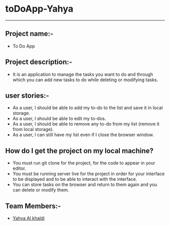 # toDoApp-Yahya

<!-- HERE (edite) -->
<!-- ## You can check it out [HERE](https://gsg-cf05.github.io/toDoApp-Yahya/)
 -->

---

## Project name:-

- To Do App

## Project description:-

- It is an application to manage the tasks you want to do and through which you can add new tasks to do while deleting or modifying tasks.

## user stories:-

- As a user, I should be able to add my to-do to the list and save it in local storage.
- As a user, I should be able to edit my to-dos.
- As a user, I should be able to remove any to-do from my list (remove it from local storage).
- As a user, I can still have my list even if I close the browser window.

## How do I get the project on my local machine?

- You must run git clone for the project, for the code to appear in your editor.
- You must be running server live for the project in order for your interface to be displayed and to be able to interact with the interface.
- You can store tasks on the browser and return to them again and you can delete or modify them.

## Team Members:-

- [Yahya Al khaldi](https://github.com/yahya-1)
